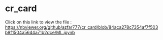 # cr_card
Click on this link to view the file : https://nbviewer.org/github/azfar777/cr_card/blob/84aca278c7354af7f503b8f1504a5644a71b2dce/ML.ipynb
